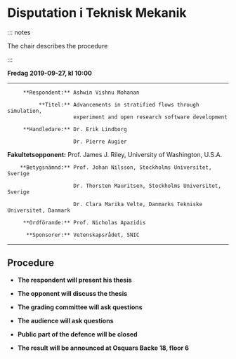 # Disputation i Teknisk Mekanik

::: notes

  The chair describes the procedure

:::



**Fredag 2019-09-27, kl 10:00**

------------------------ ----------------------------------------------------------------
         **Respondent:** Ashwin Vishnu Mohanan

              **Titel:** Advancements in stratified flows through simulation,
                         experiment and open research software development

         **Handledare:** Dr. Erik Lindborg

                         Dr. Pierre Augier

  **Fakultetsopponent:** Prof. James J. Riley, University of Washington, U.S.A.

        **Betygsnämnd:** Prof. Johan Nilsson, Stockholms Universitet, Sverige

                         Dr. Thorsten Mauritsen, Stockholms Universitet, Sverige

                         Dr. Clara Marika Velte, Danmarks Tekniske Universitet, Danmark

         **Ordförande:** Prof. Nicholas Apazidis

          **Sponsorer:** Vetenskapsrådet, SNIC

------------------------ ----------------------------------------------------------------

## Procedure


-   **The respondent will present his thesis**

-   **The opponent will discuss the thesis**

-   **The grading committee will ask questions**

-   **The audience will ask questions**

-   **Public part of the defence will be closed**

-   **The result will be announced at Osquars Backe 18, floor 6**
